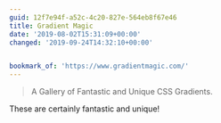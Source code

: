 ```yaml
---
guid: 12f7e94f-a52c-4c20-827e-564eb8f67e46
title: Gradient Magic
date: '2019-08-02T15:31:09+00:00'
changed: '2019-09-24T14:32:10+00:00'


bookmark_of: 'https://www.gradientmagic.com/'
---
```


> A Gallery of Fantastic and Unique CSS Gradients.

These are certainly fantastic and unique! 
